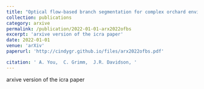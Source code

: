 ```yaml
---
title: "Optical flow-based branch segmentation for complex orchard environments"
collection: publications
category: arxive
permalink: /publication/2022-01-01-arx2022ofbs
excerpt: 'arxive version of the icra paper'
date: 2022-01-01
venue: 'arXiv'
paperurl: 'http://cindygr.github.io/files/arx2022ofbs.pdf'

citation: ' A. You,  C. Grimm,  J.R. Davidson, '
---
```

arxive version of the icra paper
